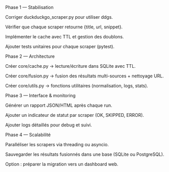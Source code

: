 Phase 1 — Stabilisation

 Corriger duckduckgo_scraper.py pour utiliser ddgs.

 Vérifier que chaque scraper retourne {title, url, snippet}.

 Implémenter le cache avec TTL et gestion des doublons.

 Ajouter tests unitaires pour chaque scraper (pytest).

Phase 2 — Architecture

 Créer core/cache.py → lecture/écriture dans SQLite avec TTL.

 Créer core/fusion.py → fusion des résultats multi-sources + nettoyage URL.

 Créer core/utils.py → fonctions utilitaires (normalisation, logs, stats).

Phase 3 — Interface & monitoring

 Générer un rapport JSON/HTML après chaque run.

 Ajouter un indicateur de statut par scraper (OK, SKIPPED, ERROR).

 Ajouter logs détaillés pour debug et suivi.

Phase 4 — Scalabilité

 Paralléliser les scrapers via threading ou asyncio.

 Sauvegarder les résultats fusionnés dans une base (SQLite ou PostgreSQL).

 Option : préparer la migration vers un dashboard web.